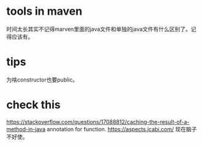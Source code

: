 # tools in maven

时间太长其实不记得marven里面的java文件和单独的java文件有什么区别了。记得应该有。

# tips
为啥constructor也要public。

# check this
https://stackoverflow.com/questions/17088812/caching-the-result-of-a-method-in-java
annotation for function.
https://aspects.jcabi.com/
现在脑子不好使。